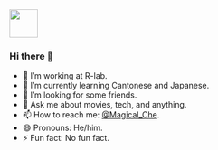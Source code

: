 <img src="https://github.com/egoist/egoist/raw/master/balloon.gif" width="50">

### Hi there 👋

- 🔭 I’m working at R-lab.
- 🌱 I’m currently learning Cantonese and Japanese.
- 🤔 I’m looking for some friends.
- 💬 Ask me about movies, tech, and anything.
- 📫 How to reach me: [@Magical_Che](https://twitter.com/Magical_Che).
- 😄 Pronouns: He/him.
- ⚡ Fun fact: No fun fact.
